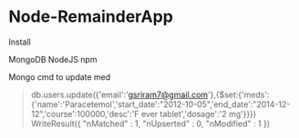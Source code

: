 Node-RemainderApp
=================
Install 

MongoDB
NodeJS
npm

Mongo cmd to update med

> db.users.update({'email':'gsriram7@gmail.com'},{$set:{'meds':{'name':'Paracetemol','start_date':"2012-10-05",'end_date':"2014-12-12",'course':100000,'desc':'F
ever tablet','dosage':'2 mg'}}})
WriteResult({ "nMatched" : 1, "nUpserted" : 0, "nModified" : 1 })
